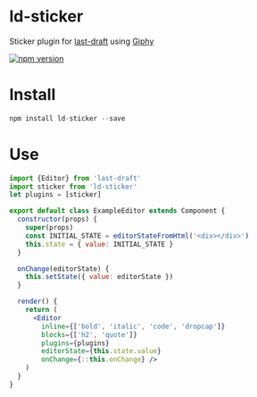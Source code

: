 # ld-sticker
Sticker plugin for [last-draft](http://lastdraft.vace.nz) using [Giphy](https://github.com/Giphy/GiphyAPI)

[![npm version](https://badge.fury.io/js/ld-sticker.svg)](https://badge.fury.io/js/ld-sticker)

# Install
```jsx
npm install ld-sticker --save
```

# Use
```jsx
import {Editor} from 'last-draft'
import sticker from 'ld-sticker'
let plugins = [sticker]

export default class ExampleEditor extends Component {
  constructor(props) {
    super(props)
    const INITIAL_STATE = editorStateFromHtml('<div></div>')
    this.state = { value: INITIAL_STATE }
  }

  onChange(editorState) {
    this.setState({ value: editorState })
  }

  render() {
    return (
      <Editor
        inline={['bold', 'italic', 'code', 'dropcap']}
        blocks={['h2', 'quote']}
        plugins={plugins}
        editorState={this.state.value}
        onChange={::this.onChange} />
    )
  }
}
```
